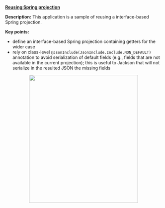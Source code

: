 **[Reusing Spring projection](https://github.com/AnghelLeonard/Hibernate-SpringBoot/tree/master/HibernateSpringBootReuseProjection)**
 
**Description:** This application is a sample of reusing a interface-based Spring projection.

**Key points:**
- define an interface-based Spring projection containing getters for the wider case 
- rely on class-level `@JsonInclude(JsonInclude.Include.NON_DEFAULT)` annotation to avoid serialization of default fields (e.g., fields that are not available in the current projection); this is useful to Jackson that will not serialize in the resulted JSON the missing fields

<a href="https://leanpub.com/java-persistence-performance-illustrated-guide"><p align="center"><img src="https://github.com/AnghelLeonard/Hibernate-SpringBoot/blob/master/Java%20Persistence%20Performance%20Illustrated%20Guide.jpg" height="410" width="350"/></p></a>
